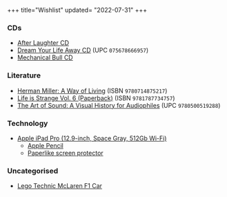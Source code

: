 +++
title="Wishlist"
updated= "2022-07-31"
+++

### CDs
- [After Laughter CD](https://www.discogs.com/master/1184947?format=CD)
- [Dream Your Life Away CD](https://www.discogs.com/release/7992930) (UPC `075678666957`)
- [Mechanical Bull CD](https://www.discogs.com/master/599554?format=CD)

<!-- Still needs work before making section ### Clothes
- [Darn Tough Quarter Light socks](https://darntough.com/collections/mens-1-4-socks/products/mens-light-hiker-quarter-lightweight-hiking-sock-last-chance) ([military discount](https://darntough.com/pages/exclusive-discounts))-->

### Literature
- [Herman Miller: A Way of Living](https://bookshop.org/books/herman-miller-a-way-of-living/9780714875217) (ISBN `9780714875217`)
- [Life is Strange Vol. 6 (Paperback)](https://smile.amazon.com/gp/product/1787734757) (ISBN `9781787734757`)
- [The Art of Sound: A Visual History for Audiophiles](https://bookshop.org/books/the-art-of-sound-a-visual-history-for-audiophiles/9780500519288) (UPC `9780500519288`)

### Technology
- [Apple iPad Pro (12.9-inch, Space Gray, 512Gb Wi-Fi)](https://www.apple.com/shop/buy-ipad/ipad-pro/12.9-inch-display-512gb-space-gray-wifi)
  - [Apple Pencil](https://www.apple.com/shop/product/MU8F2AM/A)
  - [Paperlike screen protector](https://paperlike.com/)
<!-- Might swap for a different Fuji or add a sep. lens - [Fujifilm X-T4 with 16-80mm](https://fujifilm-x.registria.com/products/0-74101-20231-1)-->

### Uncategorised
- [Lego Technic McLaren F1 Car](https://www.lego.com/en-us/product/mclaren-formula-1-race-car-42141)
